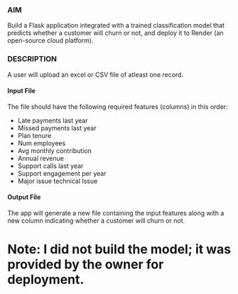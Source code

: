 ### AIM
Build a Flask application integrated with a trained classification model that predicts whether a customer will churn or not, and deploy it to Render (an open-source cloud platform).

### DESCRIPTION
A user will upload an excel or CSV file of atleast one record. 
#### Input File
The file should have the following required features (columns) in this order:
 * Late payments last year
 * Missed payments last year
 * Plan tenure
 * Num employees
 * Avg monthly contribution
 * Annual revenue
 * Support calls last year
 * Support engagement per year
 * Major issue technical Issue
#### Output File
The app will generate a new file containing the input features along with a new column indicating whether a customer will churn or not.


# Note: I did not build the model; it was provided by the owner for deployment.



